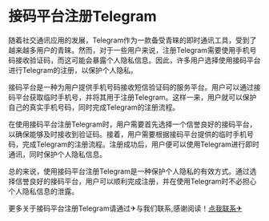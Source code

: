 # 接码平台注册Telegram

随着社交通讯应用的发展，Telegram作为一款备受青睐的即时通讯工具，受到了越来越多用户的青睐。然而，对于一些用户来说，注册Telegram需要使用手机号码接收验证码，而这可能会暴露个人隐私信息。因此，许多用户选择使用接码平台进行Telegram的注册，以保护个人隐私。

接码平台是一种为用户提供手机号码接收短信验证码的服务平台。用户可以通过接码平台获取临时手机号，并将其用于注册Telegram。这样一来，用户就可以保护自己的真实手机号码，同时完成Telegram的注册流程。

在使用接码平台注册Telegram时，用户需要首先选择一个信誉良好的接码平台，以确保能够及时接收到验证码。接着，用户需要根据接码平台提供的临时手机号码，完成Telegram的注册流程。注册成功后，用户便可以使用Telegram进行即时通讯，同时保护个人隐私信息。

总的来说，使用接码平台注册Telegram是一种保护个人隐私的有效方式。通过选择信誉良好的接码平台，用户可以顺利完成注册，并在使用Telegram时不必担心个人隐私信息的泄露。

更多关于接码平台注册Telegram请通过✈与我们联系,感谢阅读！[点我联系✈](https://www.G208.com)